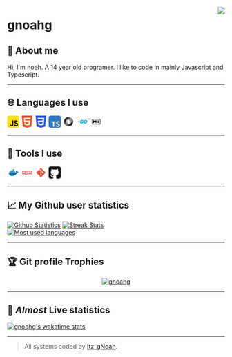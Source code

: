 <a href="https://discord.com/users/660930457575096330"><img align="right" src="https://lanyard.cnrad.dev/api/660930457575096330?idleMessage=Doing%20something%20else%20right%20now..."></a>

# gnoahg

## :pencil: About me
Hi, I'm noah. A 14 year old programer. I like to code in mainly Javascript and Typescript.

---

## :globe_with_meridians: Languages I use 
<p align="left">
    <img height="28" width="28" src="https://github.com/edent/SuperTinyIcons/blob/master/images/svg/javascript.svg" />
    <img height="28" width="28" src="https://github.com/edent/SuperTinyIcons/blob/master/images/svg/html5.svg" />
    <img height="28" width="28" src="https://github.com/edent/SuperTinyIcons/blob/master/images/svg/css3.svg" />
    <img height="28" width="28" src="https://github.com/edent/SuperTinyIcons/blob/master/images/svg/typescript.svg" />
    <img height="28" width="28" src="https://github.com/edent/SuperTinyIcons/blob/master/images/svg/json.svg" />
    <img height="28" width="28" src="https://github.com/edent/SuperTinyIcons/blob/master/images/svg/go.svg" />
    <img height="28" width="28" src="https://github.com/edent/SuperTinyIcons/blob/master/images/svg/markdown.svg" />
</p>

---

## 🧰 Tools I use 
<p align="left">
    <img height="28" width="28" src="https://github.com/edent/SuperTinyIcons/blob/master/images/svg/docker.svg" />
    <img height="28" width="28" src="https://github.com/edent/SuperTinyIcons/blob/master/images/svg/npm.svg" />
    <img height="28" width="28" src="https://github.com/edent/SuperTinyIcons/blob/master/images/svg/git.svg" />
    <img height="28" width="28" src="https://github.com/edent/SuperTinyIcons/blob/master/images/svg/github.svg" />



</p>

---

## :chart_with_upwards_trend: My Github user statistics
[![Github Statistics](https://github-readme-stats.vercel.app/api?username=gnoahg&show_icons=true&theme=algolia&locale=en)](https://github.com/anuraghazra/github-readme-stats)
[![Streak Stats](https://github-readme-streak-stats.herokuapp.com/?user=gnoahg&show_icons=true&locale=en&theme=algolia)](https://github.com/anuraghazra/github-readme-stats)
</br>
[![Most used languages](https://github-readme-stats.vercel.app/api/top-langs/?username=gnoahg&langs_count=10&locale=en&theme=algolia)](https://github.com/anuraghazra/github-readme-stats)

---

## :trophy: Git profile Trophies

<p align="center"> <a href="https://github.com/ryo-ma/github-profile-trophy"><img src="https://github-profile-trophy.vercel.app/?username=gnoahg&layout=compact&theme=algolia" alt="gnoahg" /></a> </p>

---

## 🌟 *Almost* Live statistics 

[![gnoahg's wakatime stats](https://github-readme-stats.vercel.app/api/wakatime?username=gnoahg&theme=algolia&locale=en)](https://wakatime.com/@gnoahg)

---

> All systems coded by [Itz_gNoah](https://github.com/gnoahg).
